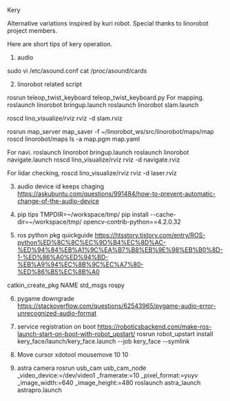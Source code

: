 Kery

Alternative variations inspired by kuri robot.
Special thanks to linorobot project members.

Here are short tips of kery operation.

1. audio

sudo vi /etc/asound.conf
cat /proc/asound/cards

2. linorobot related script

rosrun teleop_twist_keyboard teleop_twist_keyboard.py
For mapping.
roslaunch linorobot bringup.launch
roslaunch linorobot slam.launch

roscd lino_visualize/rviz
rviz -d slam.rviz

rosrun map_server map_saver -f ~/linorobot_ws/src/linorobot/maps/map
roscd linorobot/maps
ls -a map.pgm map.yaml

For navi.
roslaunch linorobot bringup.launch
roslaunch linorobot navigate.launch
roscd lino_visualize/rviz
rviz -d navigate.rviz

For lidar checking,
  roscd lino_visualize/rviz
  rviz -d laser.rviz
  
3. audio device id keeps chaging
https://askubuntu.com/questions/991484/how-to-prevent-automatic-change-of-the-audio-device

4. pip tips
TMPDIR=~/workspace/tmp/ pip install --cache-dir=~/workspace/tmp/ opencv-contrib-python==4.2.0.32

5. ros python pkg quickguide
https://htsstory.tistory.com/entry/ROS-python%ED%8C%8C%EC%9D%B4%EC%8D%AC-%ED%94%84%EB%A1%9C%EA%B7%B8%EB%9E%98%EB%B0%8D-1-%ED%86%A0%ED%94%BD-%EB%A9%94%EC%8B%9C%EC%A7%80-%ED%86%B5%EC%8B%A0

catkin_create_pkg NAME std_msgs rospy

6. pygame downgrade
https://stackoverflow.com/questions/62543965/pygame-audio-error-unrecognized-audio-format

7. service registration on boot
https://roboticsbackend.com/make-ros-launch-start-on-boot-with-robot_upstart/
rosrun robot_upstart install kery_face/launch/kery_face.launch --job kery_face --symlink

8. Move cursor
xdotool mousemove 10 10

9. astra camera
rosrun usb_cam usb_cam_node _video_device:=/dev/video1 _framerate:=10  _pixel_format:=yuyv _image_width:=640 _image_height:=480
roslaunch astra_launch astrapro.launch

